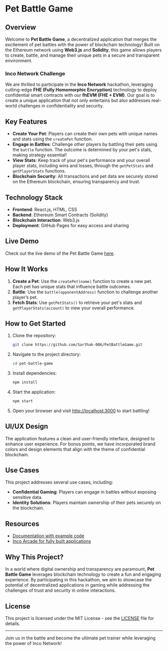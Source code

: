  
# Pet Battle Game

## Overview
Welcome to **Pet Battle Game**, a decentralized application that merges the excitement of pet battles with the power of blockchain technology! Built on the Ethereum network using **Web3.js** and **Solidity**, this game allows players to create, battle, and manage their unique pets in a secure and transparent environment. 

### Inco Network Challenge
We are thrilled to participate in the **Inco Network** hackathon, leveraging cutting-edge **FHE (Fully Homomorphic Encryption)** technology to deploy confidential smart contracts with our **fhEVM (FHE + EVM)**. Our goal is to create a unique application that not only entertains but also addresses real-world challenges in confidentiality and security.

## Key Features
- **Create Your Pet**: Players can create their own pets with unique names and stats using the `createPet` function.
- **Engage in Battles**: Challenge other players by battling their pets using the `battle` function. The outcome is determined by your pet's stats, making strategy essential!
- **View Stats**: Keep track of your pet's performance and your overall player stats, including wins and losses, through the `getPetStats` and `getPlayerStats` functions.
- **Blockchain Security**: All transactions and pet data are securely stored on the Ethereum blockchain, ensuring transparency and trust.

## Technology Stack
- **Frontend**: React.js, HTML, CSS
- **Backend**: Ethereum Smart Contracts (Solidity)
- **Blockchain Interaction**: Web3.js
- **Deployment**: GitHub Pages for easy access and sharing

## Live Demo
Check out the live demo of the Pet Battle Game [here](https://sarthak-006.github.io/PetBattleGame/).

## How It Works
1. **Create a Pet**: Use the `createPet(name)` function to create a new pet. Each pet has unique stats that influence battle outcomes.
2. **Battle**: Use the `battle(opponentAddress)` function to challenge another player’s pet.
3. **Fetch Stats**: Use `getPetStats()` to retrieve your pet's stats and `getPlayerStats(account)` to view your overall performance.

## How to Get Started
1. Clone the repository:
   ```bash
   git clone https://github.com/Sarthak-006/PetBattleGame.git
   ```
2. Navigate to the project directory:
   ```bash
   cd pet-battle-game
   ```
3. Install dependencies:
   ```bash
   npm install
   ```
4. Start the application:
   ```bash
   npm start
   ```
5. Open your browser and visit [http://localhost:3000](http://localhost:3000) to start battling!

## UI/UX Design
The application features a clean and user-friendly interface, designed to enhance user experience. For bonus points, we have incorporated brand colors and design elements that align with the theme of confidential blockchain.

## Use Cases
This project addresses several use cases, including:
- **Confidential Gaming**: Players can engage in battles without exposing sensitive data.
- **Identity Solutions**: Players maintain ownership of their pets securely on the blockchain.

## Resources
- [Documentation with example code](https://docs.inco.org/getting-started/example-dapps)
- [Inco Arcade for fully built applications](https://arcade.inco.org/)


## Why This Project?
In a world where digital ownership and transparency are paramount, **Pet Battle Game** leverages blockchain technology to create a fun and engaging experience. By participating in this hackathon, we aim to showcase the potential of decentralized applications in gaming while addressing the challenges of trust and security in online interactions.

## License
This project is licensed under the MIT License - see the [LICENSE](LICENSE) file for details.

---

Join us in the battle and become the ultimate pet trainer while leveraging the power of Inco Network!
